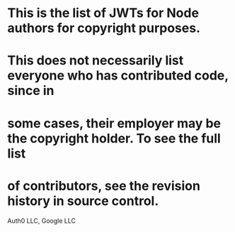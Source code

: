 # This is the list of JWTs for Node authors for copyright purposes.
#
# This does not necessarily list everyone who has contributed code, since in
# some cases, their employer may be the copyright holder.  To see the full list
# of contributors, see the revision history in source control.

Auth0 LLC, Google LLC
